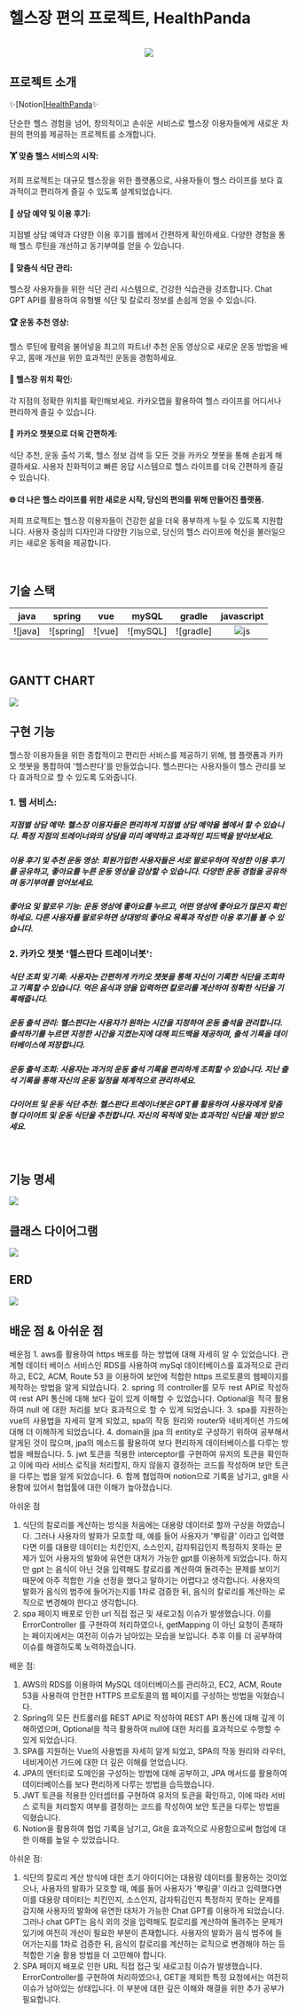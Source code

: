 # 헬스장 편의 프로젝트, HealthPanda

<p align="center">
  <br>
  <img src="images/logo.jpg">
  <br>
</p>

## 프로젝트 소개
✨[Notion]<a href="https://www.notion.so/3297b6eb5e69428f8293491006258ecc">HealthPanda</a>✨

<p align="justify">
단순한 헬스 경험을 넘어, 창의적이고 손쉬운 서비스로 헬스장 이용자들에게 새로운 차원의 편의를 제공하는 프로젝트를 소개합니다.

#### 🏋️ 맞춤 헬스 서비스의 시작:

저희 프로젝트는 대규모 헬스장을 위한 플랫폼으로, 사용자들이 헬스 라이프를 보다 효과적이고 편리하게 즐길 수 있도록 설계되었습니다.

#### 💬 상담 예약 및 이용 후기:

지점별 상담 예약과 다양한 이용 후기를 웹에서 간편하게 확인하세요. 다양한 경험을 통해 헬스 루틴을 개선하고 동기부여를 얻을 수 있습니다.

#### 🍏 맞춤식 식단 관리:

헬스장 사용자들을 위한 식단 관리 시스템으로, 건강한 식습관을 강조합니다. Chat GPT API를 활용하여 유형별 식단 및 칼로리 정보를 손쉽게 얻을 수 있습니다.

#### 🏆 운동 추천 영상:

헬스 루틴에 활력을 불어넣을 최고의 파트너! 추천 운동 영상으로 새로운 운동 방법을 배우고, 몸매 개선을 위한 효과적인 운동을 경험하세요.

#### 📍 헬스장 위치 확인:

각 지점의 정확한 위치를 확인해보세요. 카카오맵을 활용하여 헬스 라이프를 어디서나 편리하게 즐길 수 있습니다.

#### 🤖 카카오 챗봇으로 더욱 간편하게:

식단 추천, 운동 출석 기록, 헬스 정보 검색 등 모든 것을 카카오 챗봇을 통해 손쉽게 해결하세요. 사용자 친화적이고 빠른 응답 시스템으로 헬스 라이프를 더욱 간편하게 즐길 수 있습니다.

#### 🌐 더 나은 헬스 라이프를 위한 새로운 시작, 당신의 편의를 위해 만들어진 플랫폼.

저희 프로젝트는 헬스장 이용자들이 건강한 삶을 더욱 풍부하게 누릴 수 있도록 지원합니다. 사용자 중심의 디자인과 다양한 기능으로, 당신의 헬스 라이프에 혁신을 불러일으키는 새로운 동력을 제공합니다.
</p>

<br>

## 기술 스택

|   java   |  spring  |   vue   |  mySQL  |  gradle  |  javascript  |   
| :------: | :------: | :-----: | :-----: | :------: | :----------: |
| ![java]  |![spring] | ![vue]  |![mySQL] |![gradle] |    ![js]     |

<br>

## GANTT CHART

<img src="images/간트차트.png">

<br>

## 구현 기능

헬스장 이용자들을 위한 종합적이고 편리한 서비스를 제공하기 위해, 웹 플랫폼과 카카오 챗봇을 통합하여 '헬스판다'를 만들었습니다. 헬스판다는 사용자들이 헬스 관리를 보다 효과적으로 할 수 있도록 도와줍니다.

### 1. 웹 서비스:

##### 지점별 상담 예약: 헬스장 이용자들은 편리하게 지점별 상담 예약을 웹에서 할 수 있습니다. 특정 지점의 트레이너와의 상담을 미리 예약하고 효과적인 피드백을 받아보세요.

##### 이용 후기 및 추천 운동 영상: 회원가입한 사용자들은 서로 팔로우하여 작성한 이용 후기를 공유하고, 좋아요를 누른 운동 영상을 감상할 수 있습니다. 다양한 운동 경험을 공유하며 동기부여를 얻어보세요.

##### 좋아요 및 팔로우 기능: 운동 영상에 좋아요를 누르고, 어떤 영상에 좋아요가 많은지 확인하세요. 다른 사용자를 팔로우하면 상대방의 좋아요 목록과 작성한 이용 후기를 볼 수 있습니다.

### 2. 카카오 챗봇 '헬스판다 트레이너봇':

##### 식단 조회 및 기록: 사용자는 간편하게 카카오 챗봇을 통해 자신이 기록한 식단을 조회하고 기록할 수 있습니다. 먹은 음식과 양을 입력하면 칼로리를 계산하여 정확한 식단을 기록해줍니다.

##### 운동 출석 관리: 헬스판다는 사용자가 원하는 시간을 지정하여 운동 출석을 관리합니다. 출석하기를 누르면 지정한 시간을 지켰는지에 대해 피드백을 제공하며, 출석 기록을 데이터베이스에 저장합니다.

##### 운동 출석 조회: 사용자는 과거의 운동 출석 기록을 편리하게 조회할 수 있습니다. 지난 출석 기록을 통해 자신의 운동 일정을 체계적으로 관리하세요.

##### 다이어트 및 운동 식단 추천: 헬스판다 트레이너봇은 GPT를 활용하여 사용자에게 맞춤형 다이어트 및 운동 식단을 추천합니다. 자신의 목적에 맞는 효과적인 식단을 제안 받으세요.

<br>


## 기능 명세

<img src="images/기능명세.png">

<br>

## 클래스 다이어그램

<img src="images/classDiagram.png">

<br>

## ERD

<img src="images/ERD.png">

<br>


## 배운 점 & 아쉬운 점

<p align="justify">
배운점
  1. aws를 활용하여 https 배포를 하는 방법에 대해 자세히 알 수 있었습니다. 
  관계형 데이터 베이스 서비스인 RDS를 사용하여 mySql 데이터베이스를 효과적으로 관리하고, EC2, ACM, Route 53 을 이용하여 보안에 적합한 https 프로토콜의 웹페이지를 제작하는 방법을 알게 되었습니다.
  2. spring 의 controller를 모두 rest API로 작성하여 rest API 통신에 대해 보다 깊이 있게 이해할 수 있었습니다. Optional을 적극 활용하여 null 에 대한 처리를 보다 효과적으로 할 수 있게 되었습니다.
  3. spa를 지원하는 vue의 사용법을 자세히 알게 되었고, spa의 작동 원리와 router와 네비게이션 가드에 대해 더 이해하게 되었습니다.
  4. domain을 jpa 의 entity로 구성하기 위하여 공부해서 알게된 것이 많으며, jpa의 메소드를 활용하여 보다 편리하게 데이터베이스를 다루는 방법을 배웠습니다.
  5. jwt 토큰을 적용한 interceptor를 구현하여 유저의 토큰을 확인하고 이에 따라 서비스 로직을 처리할지, 하지 않을지 결정하는 코드를 작성하며 보안 토큰을 다루는 법을 알게 되었습니다.
  6. 함께 협업하며 notion으로 기록을 남기고, git을 사용함에 있어서 협업툴에 대한 이해가 높아졌습니다.

  아쉬운 점
  1. 식단의 칼로리를 계산하는 방식을 처음에는 대용량 데이터로 할까 구상을 하였습니다. 그러나 사용자의 발화가 모호할 때, 예를 들어 사용자가 '뿌링클' 이라고 입력했다면 이를 대용량 데이터는 치킨인지, 소스인지, 감자튀김인지
특정하지 못하는 문제가 있어 사용자의 발화에 유연한 대처가 가능한 gpt를 이용하게 되었습니다. 하지만 gpt 는 음식이 아닌 것을 입력해도 칼로리를 계산하여 돌려주는 문제를 보이기 때문에 아주 적합한 기술 선정을 했다고
말하기는 어렵다고 생각합니다. 사용자의 발화가 음식의 범주에 들어가는지를 1차로 검증한 뒤, 음식의 칼로리를 계산하는 로직으로 변경해야 한다고 생각합니다.
2. spa 페이지 배포로 인한 url 직접 접근 및 새로고침 이슈가 발생했습니다. 이를 ErrorController 를 구현하여 처리하였으나, getMapping 이 아닌
요청이 존재하는 페이지에서는 여전히 이슈가 남아있는 모습을 보입니다. 추후 이를 더 공부하여 이슈를 해결하도록 노력하겠습니다.
</p>

배운 점:

1. AWS의 RDS를 이용하여 MySQL 데이터베이스를 관리하고, EC2, ACM, Route 53을 사용하여 안전한 HTTPS 프로토콜의 웹 페이지를 구성하는 방법을 익혔습니다.
2. Spring의 모든 컨트롤러를 REST API로 작성하여 REST API 통신에 대해 깊게 이해하였으며, Optional을 적극 활용하여 null에 대한 처리를 효과적으로 수행할 수 있게 되었습니다.
3. SPA를 지원하는 Vue의 사용법을 자세히 알게 되었고, SPA의 작동 원리와 라우터, 네비게이션 가드에 대한 더 깊은 이해를 얻었습니다.
4. JPA의 엔터티로 도메인을 구성하는 방법에 대해 공부하고, JPA 메서드를 활용하여 데이터베이스를 보다 편리하게 다루는 방법을 습득했습니다.
5. JWT 토큰을 적용한 인터셉터를 구현하여 유저의 토큰을 확인하고, 이에 따라 서비스 로직을 처리할지 여부를 결정하는 코드를 작성하여 보안 토큰을 다루는 방법을 익혔습니다.
6. Notion을 활용하여 협업 기록을 남기고, Git을 효과적으로 사용함으로써 협업에 대한 이해를 높일 수 있었습니다.

아쉬운 점:

1. 식단의 칼로리 계산 방식에 대한 초기 아이디어는 대용량 데이터를 활용하는 것이었으나, 사용자의 발화가 모호할 때, 예를 들어 사용자가 '뿌링클' 이라고 입력했다면 이를 대용량 데이터는 치킨인지, 소스인지, 감자튀김인지
특정하지 못하는 문제를 감지해 사용자의 발화에 유연한 대처가 가능한 Chat GPT를 이용하게 되었습니다.그러나 chat GPT는 음식 외의 것을 입력해도 칼로리를 계산하여 돌려주는 문제가 있기에 여전히 개선이 필요한 부분이 존재합니다. 사용자의 발화가 음식 범주에 들어가는지를 1차로 검증한 뒤, 음식의 칼로리를 계산하는 로직으로 변경해야 하는 등 적합한 기술 활용 방법을 더 고민해야 합니다.
2. SPA 페이지 배포로 인한 URL 직접 접근 및 새로고침 이슈가 발생했습니다. ErrorController를 구현하여 처리하였으나, GET을 제외한 특정 요청에서는 여전히 이슈가 남아있는 상태입니다. 이 부분에 대한 깊은 이해와 해결을 위한 추가 공부가 필요합니다.
<br>

<!-- Stack Icon Refernces -->

[js]: /images/stack/javascript.svg
[ts]: /images/stack/typescript.svg
[react]: /images/stack/react.svg
[node]: /images/stack/node.svg
